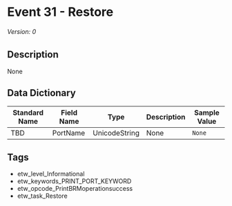 # Event 31 - Restore
###### Version: 0

## Description
None

## Data Dictionary
|Standard Name|Field Name|Type|Description|Sample Value|
|---|---|---|---|---|
|TBD|PortName|UnicodeString|None|`None`|

## Tags
* etw_level_Informational
* etw_keywords_PRINT_PORT_KEYWORD
* etw_opcode_PrintBRMoperationsuccess
* etw_task_Restore